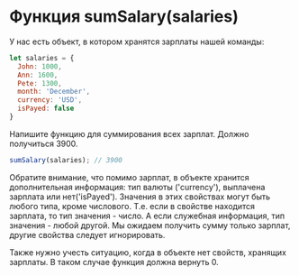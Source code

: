 # Функция sumSalary(salaries)

У нас есть объект, в котором хранятся зарплаты нашей команды:
```js
let salaries = {
  John: 1000,
  Ann: 1600,
  Pete: 1300,
  month: 'December',
  currency: 'USD',
  isPayed: false
}
```
Напишите функцию для суммирования всех зарплат. 
Должно получиться 3900.
```js
sumSalary(salaries); // 3900
```
Обратите внимание, что помимо зарплат, в объекте хранится дополнительная информация:
тип валюты ('currency'), выплачена зарплата или нет('isPayed'). Значения в этих свойствах могут быть любого типа, кроме числового.
Т.е. если в свойстве находится зарплата, то тип значения - число. А если служебная информация, тип значения - любой другой.
Мы ожидаем получить сумму только зарплат, другие свойства следует игнорировать.

Также нужно учесть ситуацию, когда в объекте нет свойств, хранящих зарплаты. 
В таком случае функция должна вернуть 0.
